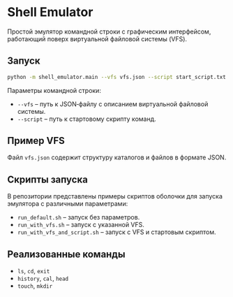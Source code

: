 # Shell Emulator

Простой эмулятор командной строки с графическим интерфейсом, 
работающий поверх виртуальной файловой системы (VFS).

## Запуск

```sh
python -m shell_emulator.main --vfs vfs.json --script start_script.txt
```

Параметры командной строки:
- `--vfs` – путь к JSON‑файлу c описанием виртуальной файловой системы.
- `--script` – путь к стартовому скрипту команд.

## Пример VFS

Файл `vfs.json` содержит структуру каталогов и файлов в формате JSON.

## Скрипты запуска

В репозитории представлены примеры скриптов оболочки для запуска
эмулятора с различными параметрами:

- `run_default.sh` – запуск без параметров.
- `run_with_vfs.sh` – запуск с указанной VFS.
- `run_with_vfs_and_script.sh` – запуск с VFS и стартовым скриптом.

## Реализованные команды

- `ls`, `cd`, `exit`
- `history`, `cal`, `head`
- `touch`, `mkdir`
